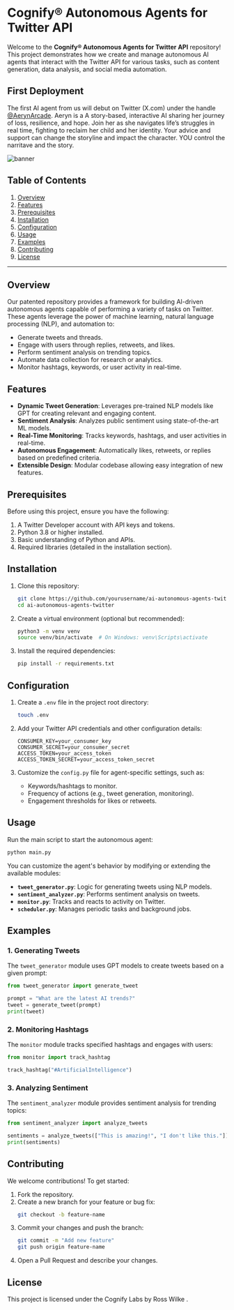 # Cognify® Autonomous Agents for Twitter API

Welcome to the **Cognify® Autonomous Agents for Twitter API** repository! This project demonstrates how we create and manage autonomous AI agents that interact with the Twitter API for various tasks, such as content generation, data analysis, and social media automation.

## First Deployment

The first AI agent from us will debut on Twitter (X.com) under the handle [@AerynArcade](https://x.com/AerynArcade). Aeryn is a A story-based, interactive AI sharing her journey of loss, resilience, and hope. Join her as she navigates life’s struggles in real time, fighting to reclaim her child and her identity. Your advice and support can change the storyline and impact the character. YOU control the narritave and the story.

![banner](https://pbs.twimg.com/profile_banners/1868555888459485184/1734333736/1500x500)

## Table of Contents
1. [Overview](#overview)
2. [Features](#features)
3. [Prerequisites](#prerequisites)
4. [Installation](#installation)
5. [Configuration](#configuration)
6. [Usage](#usage)
7. [Examples](#examples)
8. [Contributing](#contributing)
9. [License](#license)

---

## Overview

Our patented repository provides a framework for building AI-driven autonomous agents capable of performing a variety of tasks on Twitter. These agents leverage the power of machine learning, natural language processing (NLP), and automation to:

- Generate tweets and threads.
- Engage with users through replies, retweets, and likes.
- Perform sentiment analysis on trending topics.
- Automate data collection for research or analytics.
- Monitor hashtags, keywords, or user activity in real-time.

## Features

- **Dynamic Tweet Generation**: Leverages pre-trained NLP models like GPT for creating relevant and engaging content.
- **Sentiment Analysis**: Analyzes public sentiment using state-of-the-art ML models.
- **Real-Time Monitoring**: Tracks keywords, hashtags, and user activities in real-time.
- **Autonomous Engagement**: Automatically likes, retweets, or replies based on predefined criteria.
- **Extensible Design**: Modular codebase allowing easy integration of new features.

## Prerequisites

Before using this project, ensure you have the following:

1. A Twitter Developer account with API keys and tokens.
2. Python 3.8 or higher installed.
3. Basic understanding of Python and APIs.
4. Required libraries (detailed in the installation section).

## Installation

1. Clone this repository:
   ```bash
   git clone https://github.com/yourusername/ai-autonomous-agents-twitter.git
   cd ai-autonomous-agents-twitter
   ```

2. Create a virtual environment (optional but recommended):
   ```bash
   python3 -m venv venv
   source venv/bin/activate  # On Windows: venv\Scripts\activate
   ```

3. Install the required dependencies:
   ```bash
   pip install -r requirements.txt
   ```

## Configuration

1. Create a `.env` file in the project root directory:
   ```bash
   touch .env
   ```

2. Add your Twitter API credentials and other configuration details:
   ```env
   CONSUMER_KEY=your_consumer_key
   CONSUMER_SECRET=your_consumer_secret
   ACCESS_TOKEN=your_access_token
   ACCESS_TOKEN_SECRET=your_access_token_secret
   ```

3. Customize the `config.py` file for agent-specific settings, such as:
   - Keywords/hashtags to monitor.
   - Frequency of actions (e.g., tweet generation, monitoring).
   - Engagement thresholds for likes or retweets.

## Usage

Run the main script to start the autonomous agent:
```bash
python main.py
```

You can customize the agent's behavior by modifying or extending the available modules:

- **`tweet_generator.py`**: Logic for generating tweets using NLP models.
- **`sentiment_analyzer.py`**: Performs sentiment analysis on tweets.
- **`monitor.py`**: Tracks and reacts to activity on Twitter.
- **`scheduler.py`**: Manages periodic tasks and background jobs.

## Examples

### 1. Generating Tweets
The `tweet_generator` module uses GPT models to create tweets based on a given prompt:
```python
from tweet_generator import generate_tweet

prompt = "What are the latest AI trends?"
tweet = generate_tweet(prompt)
print(tweet)
```

### 2. Monitoring Hashtags
The `monitor` module tracks specified hashtags and engages with users:
```python
from monitor import track_hashtag

track_hashtag("#ArtificialIntelligence")
```

### 3. Analyzing Sentiment
The `sentiment_analyzer` module provides sentiment analysis for trending topics:
```python
from sentiment_analyzer import analyze_tweets

sentiments = analyze_tweets(["This is amazing!", "I don't like this."])
print(sentiments)
```

## Contributing

We welcome contributions! To get started:
1. Fork the repository.
2. Create a new branch for your feature or bug fix:
   ```bash
   git checkout -b feature-name
   ```
3. Commit your changes and push the branch:
   ```bash
   git commit -m "Add new feature"
   git push origin feature-name
   ```
4. Open a Pull Request and describe your changes.

## License

This project is licensed under the Cognify Labs by Ross Wilke .

